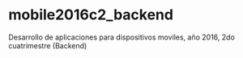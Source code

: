 # mobile2016c2_backend
Desarrollo de aplicaciones para dispositivos moviles, año 2016, 2do cuatrimestre (Backend)
